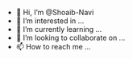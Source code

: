 - 👋 Hi, I’m @Shoaib-Navi
- 👀 I’m interested in ...
- 🌱 I’m currently learning ...
- 💞️ I’m looking to collaborate on ...
- 📫 How to reach me ...

<!---
Shoaib-Navi/Shoaib-Navi is a ✨ special ✨ repository because its `README.md` (this file) appears on your GitHub profile.
You can click the Preview link to take a look at your changes.
--->
